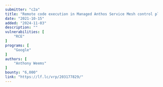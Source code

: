 ```yaml
---
submitter: "c2a"
title: "Remote code execution in Managed Anthos Service Mesh control plane"
date: "2021-10-15"
added: "2024-11-03"
description: ""
vulnerabilities: [
    "RCE"
]
programs: [
    "Google"
]
authors: [
    "Anthony Weems"
]
bounty: "6,000"
link: "https://lf.lc/vrp/203177829/"
---
```




